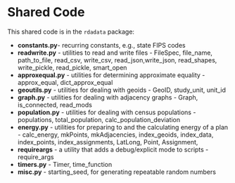 # Shared Code

This shared code is in the `rdadata` package:

- **constants.py**- recurring constants, e.g., state FIPS codes
- **readwrite.py** - utilities to read and write files - FileSpec, file_name, path_to_file, read_csv, write_csv, read_json,write_json, read_shapes, write_pickle, read_pickle, smart_open
- **approxequal.py** - utilities for determining approximate equality - approx_equal, dict_approx_equal
- **geoutils.py** - utilities for dealing with geoids - GeoID, study_unit, unit_id
- **graph.py** - utilities for dealing with adjacency graphs - Graph, is_connected, read_mods
- **population.py** - utilities for dealing with census populations - populations, total_population, calc_population_deviation
- **energy.py** - utilities for preparing to and the calculating energy of a plan - calc_energy, mkPoints, mkAdjacencies, index_geoids, index_data, index_points, index_assignments, LatLong, Point, Assignment,
- **requireargs** - a utility that adds a debug/explicit mode to scripts - require_args
- **timers.py** - Timer, time_function
- **misc.py** - starting_seed, for generating repeatable random numbers